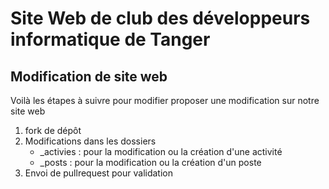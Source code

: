 # Site Web de club des développeurs informatique de Tanger

## Modification de site web

Voilà les étapes à suivre pour modifier proposer une modification sur notre site web 

1. fork de dépôt
2. Modifications dans les dossiers 
   - _activies : pour la modification ou la création d'une activité
   - _posts : pour la modification ou la création d'un poste
3. Envoi de pullrequest pour validation
